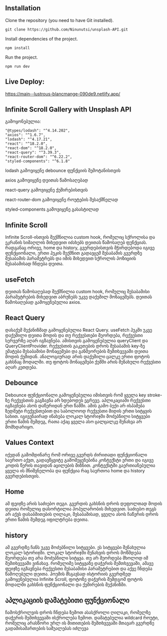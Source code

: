 
## Installation

Clone the repository (you need to have Git installed).

    git clone https://github.com/Ninunutsi/unsplash-API.git

Install dependencies of the project.

    npm install

Run the project.

    npm run dev


## Live Deploy:

https://main--lustrous-blancmange-090de9.netlify.app/

## Infinite Scroll Gallery with Unsplash API

გამოყონებულია: 

    "@types/lodash": "^4.14.202", 
    "axios": "^1.6.7",
    "lodash": "^4.17.21",
    "react": "^18.2.0",
    "react-dom": "^18.2.0",
    "react-query": "^3.39.3",
    "react-router-dom": "^6.22.2",
    "styled-components": "^6.1.8"

lodash გამოვიყენე debounce ფუნქციის შემოტანისთვის

axios გამოვიყენე დეითას წამოსაღებად

react-query გამოვიყენე ქეშირებისთვის

react-router-dom გამოვიყენე როუტების შესაქმნელად

styled-components გამოვიყენე გასასტილად

## Infinite Scroll 
Infinite Scroll-ისთვის შექმნილია custom hook, რომელიც სქროლისა და ეკრანის სიმაღლის მიხედვით იძახებს დეითას წამოსაღებ ფუნქციას. რადგანაც ორივე, home და history, გვერდებისთვის მჭირდებოდა იგივე ფუნქციონალი, ერთი ჰუკის შექმნით გადავცემ შესაბამის გვერდზე შესაბამის პარამეტრებს და იმის მიხედვით სქროლის პოზიციის შესაბამისად ჩნდება დეითა.

## useFetch
დეითას წამოსაღებად შექმნილია custom hook, რომელიც შესაბამისი პარამეტრების მიხედვით აბრუნებს უკვე დაქეშილ მონაცემებს. დეითას წამოსაღებად გამოყენებულია axios.

## React Query
დასაქეშ მექანიზმად გამოყენებულია React Query. useFetch ჰუკში უკვე დაქეშილი დეითა მოდის და თუ რექვესთები მეორდება, რექვესთი სერვერზე აღარ იგზავნება. ამისთვის გამოყენებულია queryClient და QueryClientProvider. რექვესთის გაკეთების დროს შესაბამის key-ზე ემატება შესაბამისი მონაცემები და განმეორების შემთხვევაში დეითა მოდის ქეშიდან. ანალოგიურად არის დაქეშილი ცალკე ერთი ფოტოს გახსნაც მოდალში. თუ ფოტოს მონაცემები ქეშში არის შენახული რექვესთი აღარ კეთდება. 

## Debounce
Debounce ფუნქციონალი გამოყენებულია იმისთვის რომ ყველა key stroke-ზე რექვესთის გაგზავნა არ ხდებოდეს ეგრევე. აპლიკაციაში რექვესთი იგზავნება ასოს დაწერიდან ერთ წამში. ამის გამო ბექი არ ისპამება ზედმეტი რექვესთებით და საბოლოოდ რექვესთი მიდის ერთი სიტყვის სახით.
იგივენაირად ინახება ლოკალ სტორიჯში მოძებნილი სიტყვები ერთი წამის შემდეგ, რათა აქაც ყველა ასო ცალცალკე შენახვა არ მომხდარიყო.

## Values Context
იქედან გამომდინარე რომ ორივე გვერდს ძირითადი ფუნქციონალი საერთო აქვთ, გადავწყვიტე გამომეყენებინა კონტექსტი ერთი და იგივე კოდის წერის თავიდან აცილების მიზნით. კონტექსტში გაერთიანებულია ყველა ის მნიშვნელობა და ფუნქცია რაც საერთოა home და history გვერდებისთვის.

## Home 
ამ ფეიჯზე არის საძიებო თეგი. გვერდის გახსნის დროს დეფოლთად მოდის დეითა რომელიც დასორტილია პოპულარობის მიხედვით. საძიებო თეგს არ აქვს დასაბმითების ღილაკი, შესაბამისად, ყველა ასოს ჩაწერის დროს ერთი წამის შემდეგ იფილტრება დეითა. 

## history
ამ გვერდზე ჩანს უკვე მოძებნილი სიტყვები. ეს სიტყვები შენახულია ლოკალ სტორიჯში. ლოკალ სტორიჯში შენახვის დროს მოწმდება მეორდება თუ არა მოძებნილი სიტყვა. თუ არ მეორდება მხოლოდ იმ შემთხვევაში ვინახავ. რომელიმე სიტყვაზე დაჭერის შემთხვევაში, ამავე ფეიჯზე იგზავნება რექვესთი შესაბამისი პარამეტრებით და აქვე ჩნდება წამოღებული დეითა. ჰოუმის მსგავსად ისტორიის გვერდზედ გამოყენებულია Infinite Scroll, ფოტოზე დაჭერის შემდგომ ფოტოს მოდალში გახსნის ფუნქციონალი და ქეშირების მექანიზმი. 

## აპლიკაციის დამატებითი ფუნქციონალი
ჩამოსქროლვის დროს ჩნდება ზემოთ ასასქროლი ღილაკი, რომელზე დაჭერის შემთხვევაში ისქროლება ზემოთ.
დამატებულია wildcard როუტი, რომელიც არასწორი ურლ ის მითითების შემთხვევაში მთავარ გვერდზე გადამისამართების საშუალებას იძლევა

